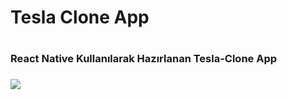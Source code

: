 <h1>Tesla Clone App<h1>

<h3>React Native Kullanılarak Hazırlanan Tesla-Clone App<h3>

<img src="tesla-clone.gif"/>
